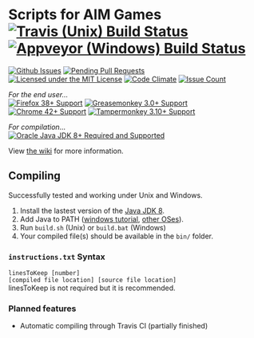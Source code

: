 # Scripts for AIM Games [![Travis (Unix) Build Status](https://travis-ci.org/HulaSamsquanch/aimgames.svg?branch=master)](https://travis-ci.org/HulaSamsquanch/aimgames) [![Appveyor (Windows) Build Status](https://ci.appveyor.com/api/projects/status/l56ynyon7vnig3og?svg=true)](https://ci.appveyor.com/project/chrishansen69/aimgames)
[![Github Issues](http://githubbadges.herokuapp.com/HulaSamsquanch/aimgames/issues.svg)](https://github.com/HulaSamsquanch/aimgames/issues) [![Pending Pull Requests](http://githubbadges.herokuapp.com/HulaSamsquanch/aimgames/pulls.svg)](https://github.com/HulaSamsquanch/aimgames/pulls)
[![Licensed under the MIT License](https://img.shields.io/badge/license-MIT-blue.svg)](LICENSE.md)
[![Code Climate](https://img.shields.io/codeclimate/github/HulaSamsquanch/aimgames.svg)](https://codeclimate.com/github/HulaSamsquanch/aimgames)
[![Issue Count](https://codeclimate.com/github/HulaSamsquanch/aimgames/badges/issue_count.svg)](https://codeclimate.com/github/HulaSamsquanch/aimgames)

_For the end user..._  
[![Firefox 38+ Support](https://img.shields.io/badge/firefox-38%2B-orange.svg)](https://www.mozilla.org/firefox/new/) [![Greasemonkey 3.0+ Support](https://img.shields.io/badge/greasemonkey-3.0%2B-yellow.svg)](http://www.greasespot.net/)  
[![Chrome  42+ Support](https://img.shields.io/badge/chrome-42%2B-blue.svg)](http://www.google.com/chrome/)  [![Tampermonkey 3.10+ Support](https://img.shields.io/badge/tampermonkey-3.10%2B-green.svg)](https://tampermonkey.net/)  

_For compilation..._  
[![Oracle Java JDK 8+ Required and Supported](https://img.shields.io/badge/java-JDK_8-ff69b4.svg)](http://www.oracle.com/technetwork/java/javase/downloads/jdk8-downloads-2133151.html)

View [the wiki](https://github.com/HulaSamsquanch/aimgames/wiki/) for more information.

## Compiling
Successfully tested and working under Unix and Windows.

1. Install the lastest version of the [Java JDK 8](http://www.oracle.com/technetwork/java/javase/downloads/jdk8-downloads-2133151.html).
1. Add Java to PATH ([windows tutorial](http://www.kingluddite.com/tools/how-do-i-add-java-to-my-windows-path), [other OSes](https://www.java.com/en/download/help/path.xml)).
1. Run `build.sh` (Unix) or `build.bat` (Windows)
1. Your compiled file(s) should be available in the `bin/` folder.

### `instructions.txt` Syntax
`linesToKeep [number]`  
`[compiled file location] [source file location]`  
linesToKeep is not required but it is recommended.

### Planned features
- Automatic compiling through Travis CI (partially finished)
